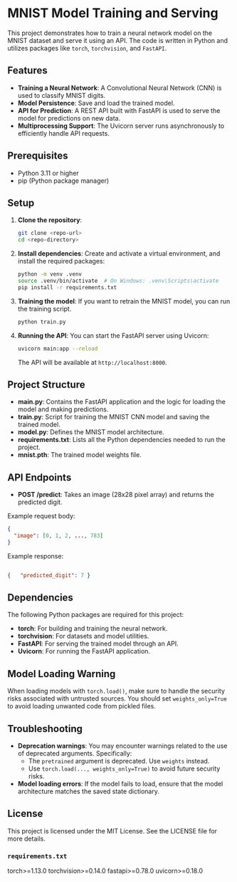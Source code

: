 # MNIST Model Training and Serving

This project demonstrates how to train a neural network model on the MNIST dataset and serve it using an API. The code is written in Python and utilizes packages like `torch`, `torchvision`, and `FastAPI`.

## Features

- **Training a Neural Network**: A Convolutional Neural Network (CNN) is used to classify MNIST digits.
- **Model Persistence**: Save and load the trained model.
- **API for Prediction**: A REST API built with FastAPI is used to serve the model for predictions on new data.
- **Multiprocessing Support**: The Uvicorn server runs asynchronously to efficiently handle API requests.

## Prerequisites

- Python 3.11 or higher
- pip (Python package manager)

## Setup

1. **Clone the repository**:

    ```bash
    git clone <repo-url>
    cd <repo-directory>
    ```

2. **Install dependencies**:
    Create and activate a virtual environment, and install the required packages:

    ```bash
    python -m venv .venv
    source .venv/bin/activate  # On Windows: .venv\Scripts\activate
    pip install -r requirements.txt
    ```

3. **Training the model**:
    If you want to retrain the MNIST model, you can run the training script.

    ```bash
    python train.py
    ```

4. **Running the API**:
    You can start the FastAPI server using Uvicorn:

    ```bash
    uvicorn main:app --reload
    ```

    The API will be available at `http://localhost:8000`.

## Project Structure

- **main.py**: Contains the FastAPI application and the logic for loading the model and making predictions.
- **train.py**: Script for training the MNIST CNN model and saving the trained model.
- **model.py**: Defines the MNIST model architecture.
- **requirements.txt**: Lists all the Python dependencies needed to run the project.
- **mnist.pth**: The trained model weights file.

## API Endpoints

- **POST /predict**: Takes an image (28x28 pixel array) and returns the predicted digit.

Example request body:

```json
{
  "image": [0, 1, 2, ..., 783]
}
```

Example response:

```json

{   "predicted_digit": 7 }
```

## Dependencies

The following Python packages are required for this project:

- **torch**: For building and training the neural network.
- **torchvision**: For datasets and model utilities.
- **FastAPI**: For serving the trained model through an API.
- **Uvicorn**: For running the FastAPI application.

## Model Loading Warning

When loading models with `torch.load()`, make sure to handle the security risks associated with untrusted sources. You should set `weights_only=True` to avoid loading unwanted code from pickled files.

## Troubleshooting

- **Deprecation warnings**: You may encounter warnings related to the use of deprecated arguments. Specifically:
  - The `pretrained` argument is deprecated. Use `weights` instead.
  - Use `torch.load(..., weights_only=True)` to avoid future security risks.
- **Model loading errors**: If the model fails to load, ensure that the model architecture matches the saved state dictionary.

## License

This project is licensed under the MIT License. See the LICENSE file for more details.

### `requirements.txt`

torch>=1.13.0 torchvision>=0.14.0 fastapi>=0.78.0 uvicorn>=0.18.0

